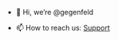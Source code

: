 - 👋 Hi, we’re @gegenfeld

- 📫 How to reach us: <a href="https://gegenfeld.com/support">Support</a>

<!---
gegenfeld/gegenfeld is a ✨ special ✨ repository because its `README.md` (this file) appears on your GitHub profile.
You can click the Preview link to take a look at your changes.
--->
